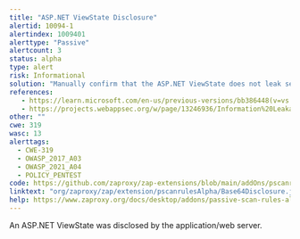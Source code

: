 ```yaml
---
title: "ASP.NET ViewState Disclosure"
alertid: 10094-1
alertindex: 1009401
alerttype: "Passive"
alertcount: 3
status: alpha
type: alert
risk: Informational
solution: "Manually confirm that the ASP.NET ViewState does not leak sensitive information, and that the data cannot be aggregated/used to exploit other vulnerabilities."
references:
   - https://learn.microsoft.com/en-us/previous-versions/bb386448(v=vs.140)
   - https://projects.webappsec.org/w/page/13246936/Information%20Leakage
other: ""
cwe: 319
wasc: 13
alerttags: 
  - CWE-319
  - OWASP_2017_A03
  - OWASP_2021_A04
  - POLICY_PENTEST
code: https://github.com/zaproxy/zap-extensions/blob/main/addOns/pscanrulesAlpha/src/main/java/org/zaproxy/zap/extension/pscanrulesAlpha/Base64Disclosure.java
linktext: "org/zaproxy/zap/extension/pscanrulesAlpha/Base64Disclosure.java"
help: https://www.zaproxy.org/docs/desktop/addons/passive-scan-rules-alpha/#id-10094
---
```

An ASP.NET ViewState was disclosed by the application/web server.
